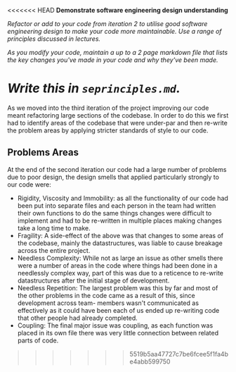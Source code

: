<<<<<<< HEAD
**Demonstrate software engineering design understanding**

_Refactor or add to your code from iteration 2 to utilise good software engineering design to make your code more maintainable. Use a range of principles discussed in lectures._

_As you modify your code, maintain a up to a 2 page markdown file that lists the key changes you've made in your code and why they've been made._

_Write this in `seprinciples.md`._
=======
As we moved into the third iteration of the project improving our code meant
refactoring large sections of the codebase. In order to do this we first had
to identify areas of the codebase that were under-par and then re-write the
problem areas by applying stricter standards of style to our code.

## Problems Areas

At the end of the second iteration our code had a large number of problems due
to poor design, the design smells that applied particularly strongly to our
code were:
- Rigidity, Viscosity and Immobility: as all the functionality of our code had 
  been put into separate files and each person in the team had written their
  own functions to do the same things changes were difficult to implement and
  had to be re-written in multiple places making changes take a long time to
  make.
- Fragility: A side-effect of the above was that changes to some areas of the
  codebase, mainly the datastructures, was liable to cause breakage across the
  entire project.
- Needless Complexity: While not as large an issue as other smells there were a
  number of areas in the code where things had been done in a needlessly complex
  way, part of this was due to a reticence to re-write datastructures after the
  initial stage of development.
- Needless Repetition: The largest problem was this by far and most of the other
  problems in the code came as a result of this, since development across team-
  members wasn't communicated as effectively as it could have been each of us
  ended up re-writing code that other people had already completed.
- Coupling: The final major issue was coupling, as each function was placed in
  its own file there was very little connection between related parts of code.
>>>>>>> 5519b5aa47727c7be6fcee5f1fa4be4abb599750
